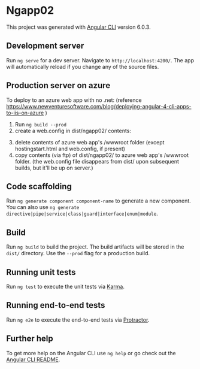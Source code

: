 # Ngapp02

This project was generated with [Angular CLI](https://github.com/angular/angular-cli) version 6.0.3.

## Development server

Run `ng serve` for a dev server. Navigate to `http://localhost:4200/`. The app will automatically reload if you change any of the source files.

## Production server on azure

To deploy to an azure web app with no .net:
(reference https://www.newventuresoftware.com/blog/deploying-angular-4-cli-apps-to-iis-on-azure )

1) Run `ng build --prod`
2) create a web.config in dist/ngapp02/
  contents:

<?xml version="1.0"?>

<configuration>
    <system.webServer>
        <staticContent>
            <mimeMap fileExtension=".json" mimeType="application/json" />
            <mimeMap fileExtension=".woff" mimeType="application/x-font-woff" />
            <mimeMap fileExtension=".woff2" mimeType="font/woff2" />
        </staticContent>
    </system.webServer>
    <system.webServer>
    <rewrite>
        <rules>
            <rule name="angular cli routes" stopProcessing="true">
                <match url=".*" />
                <conditions logicalGrouping="MatchAll">
                    <add input="{REQUEST_FILENAME}" matchType="IsFile" negate="true" />
                    <add input="{REQUEST_FILENAME}" matchType="IsDirectory" negate="true" />
                </conditions>
                <action type="Rewrite" url="/" />
            </rule>
        </rules>
    </rewrite>
  </system.webServer>
</configuration>

3) delete contents of azure web app's /wwwroot folder (except hostingstart.html and web.config, if present)
4) copy contents (via ftp) of dist/ngapp02/ to azure web app's /wwwroot folder. 
(the web.config file disappears from dist/<app> upon subsequent builds, but it'll be up on server.)

## Code scaffolding

Run `ng generate component component-name` to generate a new component. You can also use `ng generate directive|pipe|service|class|guard|interface|enum|module`.

## Build

Run `ng build` to build the project. The build artifacts will be stored in the `dist/` directory. Use the `--prod` flag for a production build.

## Running unit tests

Run `ng test` to execute the unit tests via [Karma](https://karma-runner.github.io).

## Running end-to-end tests

Run `ng e2e` to execute the end-to-end tests via [Protractor](http://www.protractortest.org/).

## Further help

To get more help on the Angular CLI use `ng help` or go check out the [Angular CLI README](https://github.com/angular/angular-cli/blob/master/README.md).

